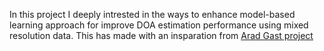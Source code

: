 In this project I deeply intrested in the ways to enhance model-based learning approach for improve DOA estimation performance using mixed resolution data. This has made with an insparation from [Arad Gast project](https://github.com/aradgast/DOA_NF)

